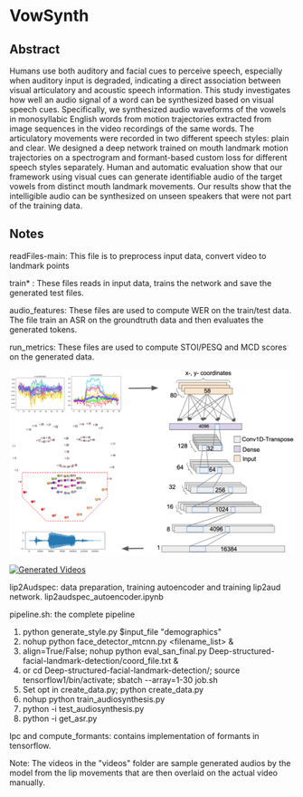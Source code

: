 # VowSynth

## Abstract ##
Humans use both auditory and facial cues to perceive speech, especially when auditory input is degraded, indicating a direct association between visual articulatory and acoustic speech information. This study investigates how well an audio signal of a word can be synthesized based on visual speech cues. Specifically, we synthesized audio waveforms of the vowels in monosyllabic  English words from motion trajectories extracted from image sequences in the video recordings of the same words. The articulatory movements were recorded in two different speech styles: plain and clear. We designed a deep network  trained on mouth landmark motion trajectories on a spectrogram and formant-based custom loss for different speech styles separately. Human and automatic evaluation show that our framework using visual cues can generate identifiable audio of the target vowels from distinct mouth landmark movements. Our results show that the intelligible audio can be synthesized on unseen speakers that were not part of the training data.

## Notes ##

readFiles-main: This file is to preprocess input data, convert video to landmark points

train* : These files reads in input data, trains the network and save the generated test files.

audio_features: These files are used to compute WER on the train/test data. The file train an ASR on the groundtruth data and then evaluates the generated tokens.

run_metrics: These files are used to compute STOI/PESQ and MCD scores on the generated data.

![Synthesis Network](images/network-4.png)


[![Generated Videos](https://img.youtube.com/vi/th-eFkLCIQM/maxresdefault.jpg)](https://youtu.be/th-eFkLCIQM)


lip2Audspec: data preparation, training autoencoder and training lip2aud network. lip2audspec_autoencoder.ipynb

pipeline.sh: the complete pipeline
1. python generate_style.py $input_file  "demographics"
2. nohup python face_detector_mtcnn.py <filename_list>  &
3. align=True/False; nohup python eval_san_final.py Deep-structured-facial-landmark-detection/coord_file.txt  &
4. or cd Deep-structured-facial-landmark-detection/; source tensorflow1/bin/activate; sbatch --array=1-30 job.sh 
5. Set opt in create_data.py; python create_data.py
6. nohup python train_audiosynthesis.py
7. python -i test_audiosynthesis.py
8. python -i get_asr.py

lpc and compute_formants: contains implementation of formants in tensorflow.

Note: The videos in the "videos" folder are sample generated audios by the model from the lip movements that are then overlaid on the actual video manually.
